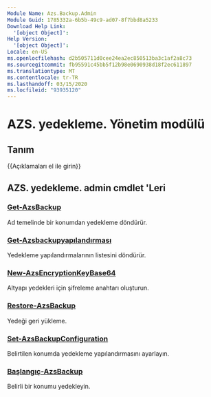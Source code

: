 ```yaml
---
Module Name: Azs.Backup.Admin
Module Guid: 1785332a-6b5b-49c9-ad07-8f7bbd8a5233
Download Help Link:
  '[object Object]': 
Help Version:
  '[object Object]': 
Locale: en-US
ms.openlocfilehash: d2b505711d0cee24ea2ec850513ba3c1af2a8c73
ms.sourcegitcommit: fb95591c45bb5f12b98e0690938d18f2ec611897
ms.translationtype: MT
ms.contentlocale: tr-TR
ms.lasthandoff: 03/15/2020
ms.locfileid: "93935120"
---
```

# AZS. yedekleme. Yönetim modülü
## Tanım
{{Açıklamaları el ile girin}}

## AZS. yedekleme. admin cmdlet 'Leri
### [Get-AzsBackup](Get-AzsBackup.md)
Ad temelinde bir konumdan yedekleme döndürür.

### [Get-Azsbackupyapılandırması](Get-AzsBackupConfiguration.md)
Yedekleme yapılandırmalarının listesini döndürür.

### [New-AzsEncryptionKeyBase64](New-AzsEncryptionKeyBase64.md)
Altyapı yedekleri için şifreleme anahtarı oluşturun.

### [Restore-AzsBackup](Restore-AzsBackup.md)
Yedeği geri yükleme.

### [Set-AzsBackupConfiguration](Set-AzsBackupConfiguration.md)
Belirtilen konumda yedekleme yapılandırmasını ayarlayın.

### [Başlangıç-AzsBackup](Start-AzsBackup.md)
Belirli bir konumu yedekleyin.

